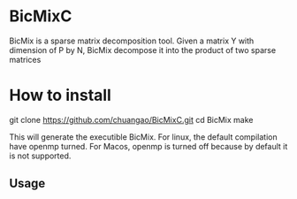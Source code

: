 # BicMixC

BicMix is a sparse matrix decomposition tool. Given a matrix Y with dimension of P by N, BicMix decompose it into the product of two sparse matrices

# How to install

git clone https://github.com/chuangao/BicMixC.git
cd BicMix
make

This will generate the executible BicMix. For linux, the default compilation have openmp turned. For Macos, openmp is turned off because by default it is not supported.

## Usage


